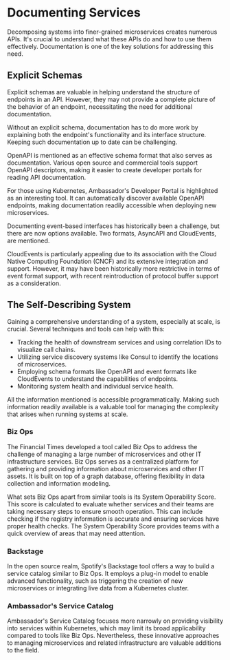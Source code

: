 # Documenting Services

Decomposing systems into finer-grained microservices creates numerous APIs. It's crucial to understand what these APIs do and how to use them effectively. Documentation is one of the key solutions for addressing this need.

## Explicit Schemas

Explicit schemas are valuable in helping understand the structure of endpoints in an API. However, they may not provide a complete picture of the behavior of an endpoint, necessitating the need for additional documentation.

Without an explicit schema, documentation has to do more work by explaining both the endpoint's functionality and its interface structure. Keeping such documentation up to date can be challenging.

OpenAPI is mentioned as an effective schema format that also serves as documentation. Various open source and commercial tools support OpenAPI descriptors, making it easier to create developer portals for reading API documentation.

For those using Kubernetes, Ambassador's Developer Portal is highlighted as an interesting tool. It can automatically discover available OpenAPI endpoints, making documentation readily accessible when deploying new microservices.

Documenting event-based interfaces has historically been a challenge, but there are now options available. Two formats, AsyncAPI and CloudEvents, are mentioned.

CloudEvents is particularly appealing due to its association with the Cloud Native Computing Foundation (CNCF) and its extensive integration and support. However, it may have been historically more restrictive in terms of event format support, with recent reintroduction of protocol buffer support as a consideration.


## The Self-Describing System

Gaining a comprehensive understanding of a system, especially at scale, is crucial. Several techniques and tools can help with this:

- Tracking the health of downstream services and using correlation IDs to visualize call chains.
- Utilizing service discovery systems like Consul to identify the locations of microservices.
- Employing schema formats like OpenAPI and event formats like CloudEvents to understand the capabilities of endpoints.
- Monitoring system health and individual service health.

All the information mentioned is accessible programmatically. Making such information readily available is a valuable tool for managing the complexity that arises when running systems at scale. 

### Biz Ops

The Financial Times developed a tool called Biz Ops to address the challenge of managing a large number of microservices and other IT infrastructure services. Biz Ops serves as a centralized platform for gathering and providing information about microservices and other IT assets. It is built on top of a graph database, offering flexibility in data collection and information modeling.

What sets Biz Ops apart from similar tools is its System Operability Score. This score is calculated to evaluate whether services and their teams are taking necessary steps to ensure smooth operation. This can include checking if the registry information is accurate and ensuring services have proper health checks. The System Operability Score provides teams with a quick overview of areas that may need attention.

### Backstage

In the open source realm, Spotify's Backstage tool offers a way to build a service catalog similar to Biz Ops. It employs a plug-in model to enable advanced functionality, such as triggering the creation of new microservices or integrating live data from a Kubernetes cluster.


### Ambassador's Service Catalog

Ambassador's Service Catalog focuses more narrowly on providing visibility into services within Kubernetes, which may limit its broad applicability compared to tools like Biz Ops. Nevertheless, these innovative approaches to managing microservices and related infrastructure are valuable additions to the field.